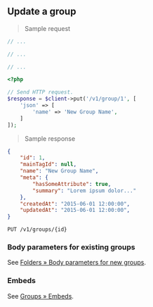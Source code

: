 ## Update a group

> Sample request

```java
// ...
```

```c
// ...
```

```csharp
// ...
```

```php
<?php

// Send HTTP request.
$response = $client->put('/v1/group/1', [
    'json' => [
        'name' => 'New Group Name',
    ]
]);
```

> Sample response

```json
{
    "id": 1,
    "mainTagId": null,
    "name": "New Group Name",
    "meta": {
        "hasSomeAttribute": true,
        "summary": "Lorem ipsum dolor..."
    },
    "createdAt": "2015-06-01 12:00:00",
    "updatedAt": "2015-06-01 12:00:00",
}
```

`PUT /v1/groups/{id}`

### Body parameters for existing groups

See [Folders &raquo; Body parameters for new groups](#body-parameters-for-new-groups).

### Embeds

See [Groups &raquo; Embeds](#embeds-for-groups).
